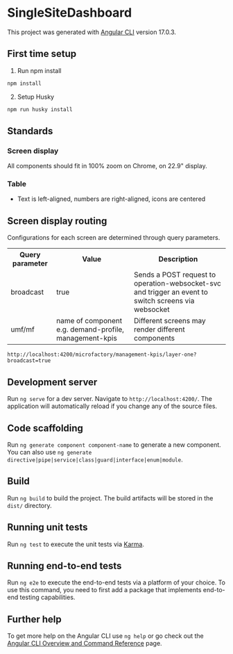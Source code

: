 # SingleSiteDashboard

This project was generated with [Angular CLI](https://github.com/angular/angular-cli) version 17.0.3.

## First time setup

1. Run npm install

```sh
npm install
```

2. Setup Husky

```sh
npm run husky install
```

## Standards

### Screen display

All components should fit in 100% zoom on Chrome, on 22.9" display.

### Table

- Text is left-aligned, numbers are right-aligned, icons are centered

## Screen display routing

Configurations for each screen are determined through query parameters.

<table>
<tr>
<th>
Query parameter
</th>
<th>
Value
</th>
<th>
Description
</th>
</tr>

<tr>
<td>
broadcast
</td>
<td>
true
</td>
<td>
Sends a POST request to operation-websocket-svc and trigger an event to switch screens via websocket
</td>
</tr>

<tr>
<td>
umf/mf
</td>
<td>
name of component e.g. demand-profile, management-kpis
</td>
<td>
Different screens may render different components
</td>
</tr>
</table>

```
http://localhost:4200/microfactory/management-kpis/layer-one?broadcast=true
```

## Development server

Run `ng serve` for a dev server. Navigate to `http://localhost:4200/`. The application will automatically reload if you change any of the source files.

## Code scaffolding

Run `ng generate component component-name` to generate a new component. You can also use `ng generate directive|pipe|service|class|guard|interface|enum|module`.

## Build

Run `ng build` to build the project. The build artifacts will be stored in the `dist/` directory.

## Running unit tests

Run `ng test` to execute the unit tests via [Karma](https://karma-runner.github.io).

## Running end-to-end tests

Run `ng e2e` to execute the end-to-end tests via a platform of your choice. To use this command, you need to first add a package that implements end-to-end testing capabilities.

## Further help

To get more help on the Angular CLI use `ng help` or go check out the [Angular CLI Overview and Command Reference](https://angular.io/cli) page.
